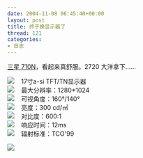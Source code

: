 ```yaml
---
date: 2004-11-08 06:45:40+00:00
layout: post
title: 终于换显示器了
thread: 121
categories:
- 日志
---
```


[三星 710N](http://www.samsungmonitor.com.cn/Products/ProductInfo.asp?GeneralType=LCD&ProductID=118)，看起来真舒服。2720 大洋拿下……<!-- more -->

![](http://www.samsungmonitor.com.cn/images/Bullet.gif)    17寸a-si TFT/TN显示器  
![](http://www.samsungmonitor.com.cn/images/Bullet.gif)    最大分辨率：1280*1024  
![](http://www.samsungmonitor.com.cn/images/Bullet.gif)    可视角度：160°/140°  
![](http://www.samsungmonitor.com.cn/images/Bullet.gif)    亮度：300 cd/㎡  
![](http://www.samsungmonitor.com.cn/images/Bullet.gif)    对比度：600:1  
![](http://www.samsungmonitor.com.cn/images/Bullet.gif)    响应时间：12ms  
![](http://www.samsungmonitor.com.cn/images/Bullet.gif)    辐射标准：TCO'99

![](http://www.samsungmonitor.com.cn/Products/Images/Upload/710N_title.jpg)
